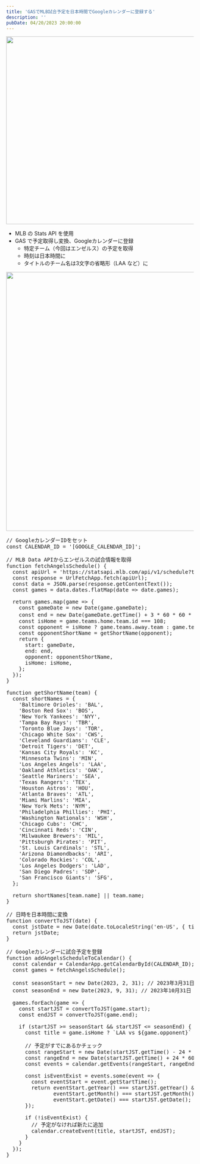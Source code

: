 ```yaml
---
title: 'GASでMLB試合予定を日本時間でGoogleカレンダーに登録する'
description: ''
pubDate: 04/20/2023 20:00:00
---
```


<p><span itemscope itemtype="http://schema.org/Photograph"><img src="https://cdn-ak.f.st-hatena.com/images/fotolife/j/jotaki/20230224/20230224173736.jpg" width="960" height="504" loading="lazy" title="" class="hatena-fotolife" itemprop="image"></span></p>

<ul>
<li>MLB の Stats API を使用</li>
<li>GAS で予定取得し変換、Googleカレンダーに登録

<ul>
<li>特定チーム（今回はエンゼルス）の予定を取得</li>
<li>時刻は日本時間に</li>
<li>タイトルのチーム名は3文字の省略形（LAA など）に</li>
</ul>
</li>
</ul>

<p><span itemscope itemtype="http://schema.org/Photograph"><img src="/images/hatena/20230420160628.png" width="1200" height="695" loading="lazy" title="" class="hatena-fotolife" itemprop="image"></span></p>

<pre class="code lang-javascript" data-lang="javascript" data-unlink><span class="synComment">// GoogleカレンダーIDをセット</span>
<span class="synStatement">const</span> CALENDAR_ID = <span class="synConstant">'[GOOGLE_CALENDAR_ID]'</span>;

<span class="synComment">// MLB Data APIからエンゼルスの試合情報を取得</span>
<span class="synIdentifier">function</span> fetchAngelsSchedule() <span class="synIdentifier">{</span>
  <span class="synStatement">const</span> apiUrl = <span class="synConstant">'https://statsapi.mlb.com/api/v1/schedule?teamId=108&amp;season=2023&amp;sportId=1'</span>;
  <span class="synStatement">const</span> response = UrlFetchApp.fetch(apiUrl);
  <span class="synStatement">const</span> data = JSON.parse(response.getContentText());
  <span class="synStatement">const</span> games = data.dates.flatMap(date =&gt; date.games);

  <span class="synStatement">return</span> games.map(game =&gt; <span class="synIdentifier">{</span>
    <span class="synStatement">const</span> gameDate = <span class="synStatement">new</span> <span class="synType">Date</span>(game.gameDate);
    <span class="synStatement">const</span> end = <span class="synStatement">new</span> <span class="synType">Date</span>(gameDate.getTime() + 3 * 60 * 60 * 1000); <span class="synComment">// 試合終了時間を仮定して3時間後に設定</span>
    <span class="synStatement">const</span> isHome = game.teams.home.team.id === 108;
    <span class="synStatement">const</span> opponent = isHome ? game.teams.away.team : game.teams.home.team;
    <span class="synStatement">const</span> opponentShortName = getShortName(opponent);
    <span class="synStatement">return</span> <span class="synIdentifier">{</span>
      start: gameDate,
      end: end,
      opponent: opponentShortName,
      isHome: isHome,
    <span class="synIdentifier">}</span>;
  <span class="synIdentifier">}</span>);
<span class="synIdentifier">}</span>

<span class="synIdentifier">function</span> getShortName(team) <span class="synIdentifier">{</span>
  <span class="synStatement">const</span> shortNames = <span class="synIdentifier">{</span>
    <span class="synConstant">'Baltimore Orioles'</span>: <span class="synConstant">'BAL'</span>,
    <span class="synConstant">'Boston Red Sox'</span>: <span class="synConstant">'BOS'</span>,
    <span class="synConstant">'New York Yankees'</span>: <span class="synConstant">'NYY'</span>,
    <span class="synConstant">'Tampa Bay Rays'</span>: <span class="synConstant">'TBR'</span>,
    <span class="synConstant">'Toronto Blue Jays'</span>: <span class="synConstant">'TOR'</span>,
    <span class="synConstant">'Chicago White Sox'</span>: <span class="synConstant">'CWS'</span>,
    <span class="synConstant">'Cleveland Guardians'</span>: <span class="synConstant">'CLE'</span>,
    <span class="synConstant">'Detroit Tigers'</span>: <span class="synConstant">'DET'</span>,
    <span class="synConstant">'Kansas City Royals'</span>: <span class="synConstant">'KC'</span>,
    <span class="synConstant">'Minnesota Twins'</span>: <span class="synConstant">'MIN'</span>,
    <span class="synConstant">'Los Angeles Angels'</span>: <span class="synConstant">'LAA'</span>,
    <span class="synConstant">'Oakland Athletics'</span>: <span class="synConstant">'OAK'</span>,
    <span class="synConstant">'Seattle Mariners'</span>: <span class="synConstant">'SEA'</span>,
    <span class="synConstant">'Texas Rangers'</span>: <span class="synConstant">'TEX'</span>,
    <span class="synConstant">'Houston Astros'</span>: <span class="synConstant">'HOU'</span>,
    <span class="synConstant">'Atlanta Braves'</span>: <span class="synConstant">'ATL'</span>,
    <span class="synConstant">'Miami Marlins'</span>: <span class="synConstant">'MIA'</span>,
    <span class="synConstant">'New York Mets'</span>: <span class="synConstant">'NYM'</span>,
    <span class="synConstant">'Philadelphia Phillies'</span>: <span class="synConstant">'PHI'</span>,
    <span class="synConstant">'Washington Nationals'</span>: <span class="synConstant">'WSH'</span>,
    <span class="synConstant">'Chicago Cubs'</span>: <span class="synConstant">'CHC'</span>,
    <span class="synConstant">'Cincinnati Reds'</span>: <span class="synConstant">'CIN'</span>,
    <span class="synConstant">'Milwaukee Brewers'</span>: <span class="synConstant">'MIL'</span>,
    <span class="synConstant">'Pittsburgh Pirates'</span>: <span class="synConstant">'PIT'</span>,
    <span class="synConstant">'St. Louis Cardinals'</span>: <span class="synConstant">'STL'</span>,
    <span class="synConstant">'Arizona Diamondbacks'</span>: <span class="synConstant">'ARI'</span>,
    <span class="synConstant">'Colorado Rockies'</span>: <span class="synConstant">'COL'</span>,
    <span class="synConstant">'Los Angeles Dodgers'</span>: <span class="synConstant">'LAD'</span>,
    <span class="synConstant">'San Diego Padres'</span>: <span class="synConstant">'SDP'</span>,
    <span class="synConstant">'San Francisco Giants'</span>: <span class="synConstant">'SFG'</span>,
  <span class="synIdentifier">}</span>;

  <span class="synStatement">return</span> shortNames<span class="synIdentifier">[</span>team.name<span class="synIdentifier">]</span> || team.name;
<span class="synIdentifier">}</span>

<span class="synComment">// 日時を日本時間に変換</span>
<span class="synIdentifier">function</span> convertToJST(date) <span class="synIdentifier">{</span>
  <span class="synStatement">const</span> jstDate = <span class="synStatement">new</span> <span class="synType">Date</span>(date.toLocaleString(<span class="synConstant">'en-US'</span>, <span class="synIdentifier">{</span> timeZone: <span class="synConstant">'Asia/Tokyo'</span> <span class="synIdentifier">}</span>));
  <span class="synStatement">return</span> jstDate;
<span class="synIdentifier">}</span>

<span class="synComment">// Googleカレンダーに試合予定を登録</span>
<span class="synIdentifier">function</span> addAngelsScheduleToCalendar() <span class="synIdentifier">{</span>
  <span class="synStatement">const</span> calendar = CalendarApp.getCalendarById(CALENDAR_ID);
  <span class="synStatement">const</span> games = fetchAngelsSchedule();

  <span class="synStatement">const</span> seasonStart = <span class="synStatement">new</span> <span class="synType">Date</span>(2023, 2, 31); <span class="synComment">// 2023年3月31日</span>
  <span class="synStatement">const</span> seasonEnd = <span class="synStatement">new</span> <span class="synType">Date</span>(2023, 9, 31); <span class="synComment">// 2023年10月31日</span>

  games.forEach(game =&gt; <span class="synIdentifier">{</span>
    <span class="synStatement">const</span> startJST = convertToJST(game.start);
    <span class="synStatement">const</span> endJST = convertToJST(game.end);

    <span class="synStatement">if</span> (startJST &gt;= seasonStart &amp;&amp; startJST &lt;= seasonEnd) <span class="synIdentifier">{</span>
      <span class="synStatement">const</span> title = game.isHome ? <span class="synConstant">`LAA vs </span><span class="synSpecial">${game.opponent}</span><span class="synConstant">`</span> : <span class="synConstant">`</span><span class="synSpecial">${game.opponent}</span><span class="synConstant"> vs LAA`</span>;

      <span class="synComment">// 予定がすでにあるかチェック</span>
      <span class="synStatement">const</span> rangeStart = <span class="synStatement">new</span> <span class="synType">Date</span>(startJST.getTime() - 24 * 60 * 60 * 1000);
      <span class="synStatement">const</span> rangeEnd = <span class="synStatement">new</span> <span class="synType">Date</span>(startJST.getTime() + 24 * 60 * 60 * 1000);
      <span class="synStatement">const</span> events = calendar.getEvents(rangeStart, rangeEnd, <span class="synIdentifier">{</span> search: title <span class="synIdentifier">}</span>);

      <span class="synStatement">const</span> isEventExist = events.some(<span class="synStatement">event</span> =&gt; <span class="synIdentifier">{</span>
        <span class="synStatement">const</span> eventStart = <span class="synStatement">event</span>.getStartTime();
        <span class="synStatement">return</span> eventStart.getYear() === startJST.getYear() &amp;&amp;
               eventStart.getMonth() === startJST.getMonth() &amp;&amp;
               eventStart.getDate() === startJST.getDate();
      <span class="synIdentifier">}</span>);

      <span class="synStatement">if</span> (!isEventExist) <span class="synIdentifier">{</span>
        <span class="synComment">// 予定がなければ新たに追加</span>
        calendar.createEvent(title, startJST, endJST);
      <span class="synIdentifier">}</span>
    <span class="synIdentifier">}</span>
  <span class="synIdentifier">}</span>);
<span class="synIdentifier">}</span>
</pre>
